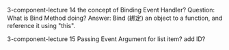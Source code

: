 


3-component-lecture 14
    the concept of Binding Event Handler?
    Question: What is Bind Method doing?
    Answer:   Bind (綁定) an object to a function, and reference it using "this".

3-component-lecture 15
    Passing Event Argument
    for list item? add ID? 
